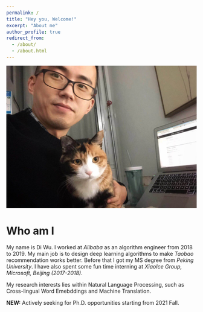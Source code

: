 ```yaml
---
permalink: /
title: "Hey you, Welcome!"
excerpt: "About me"
author_profile: true
redirect_from: 
  - /about/
  - /about.html
---
```


![My cat Yang and Me](images/moore_and_cat_total.jpg "cat")


Who am I
======
My name is Di Wu.
I worked at *Alibaba* as an algorithm engineer from 2018 to 2019. My main job is to design deep learning algorithms to
make *Taobao* recommendation works better. Before that I got my MS degree from *Peking University*. I have also spent
some fun time interning at *XiaoIce Group, Microsoft, Beijing (2017-2018)*.

My research interests lies within Natural Language Processing, such as Cross-lingual Word Emebddings and Machine Translation.

**NEW:** Actively seeking for Ph.D. opportunities starting from 2021 Fall.

